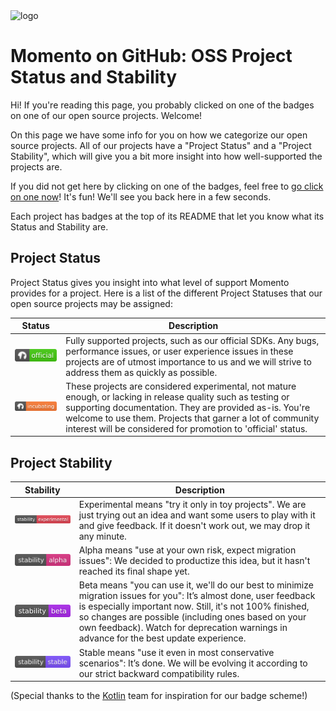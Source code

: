 <img src="https://docs.momentohq.com/img/logo.svg" alt="logo" width="400"/>

# Momento on GitHub: OSS Project Status and Stability

Hi!  If you're reading this page, you probably clicked on one of the badges on one of our open source projects.
Welcome!

On this page we have some info for you on how we categorize our open source projects.  All of our projects
have a "Project Status" and a "Project Stability", which will give you a bit more insight into how well-supported
the projects are.

If you did not get here by clicking on one of the badges, feel free to
[go click on one now](https://github.com/momentohq/client-sdk-javascript)!
It's fun!  We'll see you back here in a few seconds.

Each project has badges at the top of its README that let you know what its Status and Stability are.

## Project Status

Project Status gives you insight into what level of support Momento provides for a project.
Here is a list of the different Project Statuses that our open source projects may be assigned:

| Status                                              | Description                                                                                                                                                                                                                                                                                                          |
|-----------------------------------------------------|----------------------------------------------------------------------------------------------------------------------------------------------------------------------------------------------------------------------------------------------------------------------------------------------------------------------|
| ![official](./badges/project-status-official.svg)   | Fully supported projects, such as our official SDKs.  Any bugs, performance issues, or user experience issues in these projects are of utmost importance to us and we will strive to address them as quickly as possible.                                                                                            |
| ![incubating](./badges/project-status-incubating.svg) | These projects are considered experimental, not mature enough, or lacking in release quality such as testing or supporting documentation. They are provided as-is. You're welcome to use them.  Projects that garner a lot of community interest will be considered for promotion to 'official' status. |

## Project Stability

| Stability                                                | Description                                                                                                                                                                                                                                                                                                                     |
|----------------------------------------------------------|---------------------------------------------------------------------------------------------------------------------------------------------------------------------------------------------------------------------------------------------------------------------------------------------------------------------------------|
| ![experimental](./badges/project-stability-experimental.svg) | Experimental means "try it only in toy projects".  We are just trying out an idea and want some users to play with it and give feedback. If it doesn't work out, we may drop it any minute.                                                                                                                                     |
| ![alpha](./badges/project-stability-alpha.svg)        | Alpha means "use at your own risk, expect migration issues": We decided to productize this idea, but it hasn't reached its final shape yet.                                                                                                                                                                                     |
| ![beta](./badges/project-stability-beta.svg)         | Beta means "you can use it, we'll do our best to minimize migration issues for you": It’s almost done, user feedback is especially important now. Still, it's not 100% finished, so changes are possible (including ones based on your own feedback). Watch for deprecation warnings in advance for the best update experience. |
| ![stable](./badges/project-stability-stable.svg)       | Stable means "use it even in most conservative scenarios": It’s done. We will be evolving it according to our strict backward compatibility rules.                                                                                                                                                                              |

(Special thanks to the [Kotlin](https://kotlinlang.org/docs/components-stability.html#stability-levels-explained) team for inspiration for our badge scheme!)
